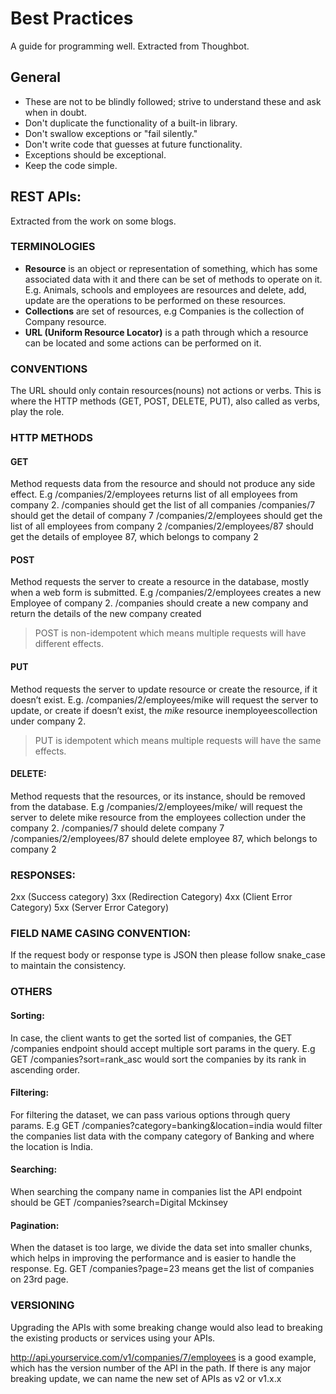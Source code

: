# Best Practices
A guide for programming well.
Extracted from Thoughbot.

## General
- These are not to be blindly followed; strive to understand these and ask when in doubt.
- Don't duplicate the functionality of a built-in library.
- Don't swallow exceptions or "fail silently."
- Don't write code that guesses at future functionality.
- Exceptions should be exceptional.
- Keep the code simple.

## REST APIs:
Extracted from the work on some blogs.

### TERMINOLOGIES
- **Resource** is an object or representation of something, which has some associated data with it and there can be set of methods to operate on it.
E.g. Animals, schools and employees are resources and delete, add, update are the operations to be performed on these resources.
- **Collections** are set of resources, e.g Companies is the collection of Company resource.
- **URL (Uniform Resource Locator)** is a path through which a resource can be located and some actions can be performed on it.

### CONVENTIONS
The URL should only contain resources(nouns) not actions or verbs.
This is where the HTTP methods (GET, POST, DELETE, PUT), also called as verbs, play the role.

### HTTP METHODS
#### GET
Method requests data from the resource and should not produce any side effect.
E.g /companies/2/employees returns list of all employees from company 2.
/companies should get the list of all companies
/companies/7 should get the detail of company 7
/companies/2/employees should get the list of all employees from company 2
/companies/2/employees/87 should get the details of employee 87, which belongs to company 2

#### POST
Method requests the server to create a resource in the database, mostly when a web form is submitted.
E.g /companies/2/employees creates a new Employee of company 2.
/companies should create a new company and return the details of the new company created
> POST is non-idempotent which means multiple requests will have different effects.

#### PUT
Method requests the server to update resource or create the resource, if it doesn’t exist.
E.g. /companies/2/employees/mike will request the server to update, or create if doesn’t exist, the *mike* resource inemployeescollection under company 2.
> PUT is idempotent which means multiple requests will have the same effects.

#### DELETE:
Method requests that the resources, or its instance, should be removed from the database.
E.g /companies/2/employees/mike/ will request the server to delete mike resource from the employees collection under the company 2.
/companies/7 should delete company 7
/companies/2/employees/87 should delete employee 87, which belongs to company 2

### RESPONSES:
2xx (Success category)
3xx (Redirection Category)
4xx (Client Error Category)
5xx (Server Error Category)

### FIELD NAME CASING CONVENTION:
If the request body or response type is JSON then please follow snake_case to maintain the consistency.

### OTHERS
#### Sorting:
In case, the client wants to get the sorted list of companies, the GET /companies endpoint should accept multiple sort params in the query.
E.g GET /companies?sort=rank_asc would sort the companies by its rank in ascending order.

#### Filtering:
For filtering the dataset, we can pass various options through query params.
E.g GET /companies?category=banking&location=india would filter the companies list data with the company category of Banking and where the location is India.

#### Searching:
When searching the company name in companies list the API endpoint should be GET /companies?search=Digital Mckinsey

#### Pagination:
When the dataset is too large, we divide the data set into smaller chunks, which helps in improving the performance and is easier to handle the response. Eg. GET /companies?page=23 means get the list of companies on 23rd page.

### VERSIONING
Upgrading the APIs with some breaking change would also lead to breaking the existing products or services using your APIs.

http://api.yourservice.com/v1/companies/7/employees is a good example, which has the version number of the API in the path.
If there is any major breaking update, we can name the new set of APIs as v2 or v1.x.x